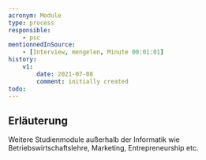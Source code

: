 ```yaml
---
acronym: Module
type: process
responsible:
    - psc
mentionnedInSource: 
    - [Interview, mengelen, Minute 00:01:01] 
history:
    v1:
        date: 2021-07-08
        comment: initially created
todo:
---
```


## Erläuterung

Weitere Studienmodule außerhalb der Informatik wie Betriebswirtschaftslehre, Marketing, Entrepreneurship etc.